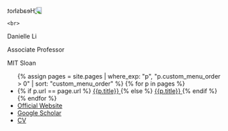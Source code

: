 <div>
  <img class="w-full rounded"
    src="{{'/assets/img/danielle-li.jpg' | prepend: site.url}}" alt="Headshot"
    style="transform: scaleX(-1);-webkit-transform: scaleX(-1);"

  >
    <br>
  <div class="pt-4">
    <div class="font-bold text-xl mb-2">Danielle Li</div>
    <div class="text-gray-700 text-base">
      <p>Associate Professor</p>
      <p>MIT Sloan</p>
    </div>
    <nav class="pt-6 text-base">
      <ul>
        {% assign pages = site.pages | where_exp: "p", "p.custom_menu_order > 0" | sort: "custom_menu_order" %}
        {% for p in pages %}
        <li>
          {% if p.url == page.url %}
          <a href="{{p.url | prepend: site.url}}"
            class="py-1 transition duration-200 ease-in-out relative block font-medium text-blue-600"
          >
            <span class="relative">{{p.title}}</span>
          </a>
          {% else %}
          <a href="{{p.url | prepend: site.url}}"
            class="py-1 transition duration-200 ease-in-out relative block font-medium hover:translate-x-2px hover:text-gray-900 text-gray-600"
          >
            <span class="relative">{{p.title}}</span>
          </a>
          {% endif %}
        </li>
        {% endfor %}
        <li>
          <a href="https://mitsloan.mit.edu/faculty/directory/danielle-li"
            class="py-1 transition duration-200 ease-in-out relative block font-medium hover:translate-x-2px hover:text-gray-900 text-gray-600"
          >
            <span class="relative">Official Website</span>
          </a>
        </li>
        <li>
          <a href="https://scholar.google.com/citations?user=loXqXPQAAAAJ&hl=en"
            class="py-1 transition duration-200 ease-in-out relative block font-medium hover:translate-x-2px hover:text-gray-900 text-gray-600"
          >
            <span class="relative">Google Scholar</span>
          </a>
        </li>
        <li>
          <a href="https://docs.google.com/viewer?a=v&pid=sites&srcid=ZGVmYXVsdGRvbWFpbnxkYW5pZWxsZWxpfGd4OjNlZDljZTQ4NTJmODMzNGQ"
            class="py-1 transition duration-200 ease-in-out relative block font-medium hover:translate-x-2px hover:text-gray-900 text-gray-600"
          >
            <span class="relative">CV</span>
          </a>
        </li>
      </ul>
    </nav>
  </div>
</div>

